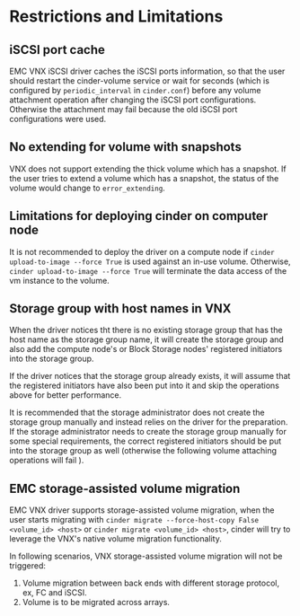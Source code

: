 # Restrictions and Limitations

## iSCSI port cache

EMC VNX iSCSI driver caches the iSCSI ports information, so that the user
should restart the cinder-volume service or wait for seconds
(which is configured by `periodic_interval` in `cinder.conf`) before any volume
attachment operation after changing the iSCSI port configurations.  Otherwise
the attachment may fail because the old iSCSI port configurations were used.

## No extending for volume with snapshots

VNX does not support extending the thick volume which has a snapshot.
If the user tries to extend a volume which has a snapshot, the status of the
volume would change to `error_extending`.

## Limitations for deploying cinder on computer node

It is not recommended to deploy the driver on a compute node if
`cinder upload-to-image --force True` is used against an in-use volume.
Otherwise, `cinder upload-to-image --force True` will terminate the data
access of the vm instance to the volume.

## Storage group with host names in VNX

When the driver notices tht there is no existing storage group that has the
host name as the storage group name, it will create the storage group and also
add the compute node's or Block Storage nodes' registered initiators into the
storage group.

If the driver notices that the storage group already exists, it will assume
that the registered initiators have also been put into it and skip the
operations above for better performance.

It is recommended that the storage administrator does not create the storage
group manually and instead relies on the driver for the preparation. If the
storage administrator needs to create the storage group manually for some
special requirements, the correct registered initiators should be put into the
storage group as well (otherwise the following volume attaching operations will
fail  ).

## EMC storage-assisted volume migration

EMC VNX driver supports storage-assisted volume migration, when the user
starts migrating with `cinder migrate --force-host-copy False <volume_id> <host>`
or `cinder migrate <volume_id> <host>`, cinder will try to leverage the VNX's
native volume migration functionality.

In following scenarios, VNX storage-assisted volume migration will not be
triggered:

1. Volume migration between back ends with different storage protocol, ex,
   FC and iSCSI.
2. Volume is to be migrated across arrays.
